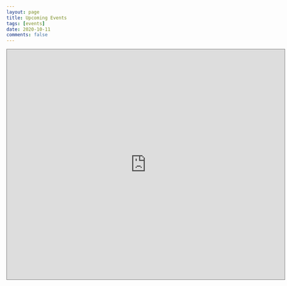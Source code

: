 ```yaml
---
layout: page
title: Upcoming Events
tags: [events]
date: 2020-10-11
comments: false
---
```

    
<iframe src="https://calendar.google.com/calendar/embed?height=600&wkst=1&bgcolor=%239E69AF&ctz=America%2FNew_York&src=dHlsZXIua2lyYnlAb3NjZW9sYXNjaG9vbHMubmV0&color=%238E24AA" style="border:solid 1px #777" width="725" height="600" frameborder="0" scrolling="no"></iframe>
